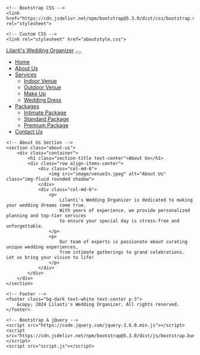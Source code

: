 <!DOCTYPE html>
<html lang="en">
<head>
    <meta charset="UTF-8">
    <meta name="viewport" content="width=device-width, initial-scale=1.0">
    <title>About Us - Lilanti's Wedding Organizer</title>
    
    <!-- Bootstrap CSS -->
    <link href="https://cdn.jsdelivr.net/npm/bootstrap@5.3.0/dist/css/bootstrap.min.css" rel="stylesheet">
    
    <!-- Custom CSS -->
    <link rel="stylesheet" href="aboutstyle.css">
</head>
<body>

   <!-- Navbar -->
   <nav class="navbar navbar-expand-lg navbar-dark bg-dark fixed-top">
    <div class="container">
        <a class="navbar-brand" href="#">Lilanti's Wedding Organizer</a>
        <button class="navbar-toggler" type="button" data-bs-toggle="collapse" data-bs-target="#navbarNav">
            <span class="navbar-toggler-icon"></span>
        </button>
        <div class="collapse navbar-collapse" id="navbarNav">
            <ul class="navbar-nav ms-auto">
                <li class="nav-item"><a class="nav-link active" href="home.html">Home</a></li>
                <li class="nav-item"><a class="nav-link" href="#">About Us</a></li>
                <li class="nav-item dropdown">
                    <a class="nav-link dropdown-toggle" href="services.html" id="servicesDropdown" role="button" data-bs-toggle="dropdown">Services</a>
                    <ul class="dropdown-menu">
                        <li><a class="dropdown-item" href="indoor.html">Indoor Venue</a></li>
                        <li><a class="dropdown-item" href="outdoor.html">Outdoor Venue</a></li>
                        <li><a class="dropdown-item" href="makeup.html">Make Up</a></li>
                        <li><a class="dropdown-item" href="weddingdress.html">Wedding Dress</a></li>
                    </ul>
                </li>
                <li class="nav-item dropdown">
                    <a class="nav-link dropdown-toggle" href="packages.html" id="packagesDropdown" role="button" data-bs-toggle="dropdown">Packages</a>
                    <ul class="dropdown-menu">
                        <li><a class="dropdown-item" href="intimate.html">Intimate Package</a></li>
                        <li><a class="dropdown-item" href="deatilstandard.html">Standard Package</a></li>
                        <li><a class="dropdown-item" href="premium.html">Premium Package</a></li>
                    </ul>
                </li>
                <li class="nav-item"><a class="nav-link" href="contact.html">Contact Us</a></li>
            </ul>
        </div>
    </div>
</nav>

    <!-- About Us Section -->
    <section class="about-us">
        <div class="container">
            <h1 class="section-title text-center">About Us</h1>
            <div class="row align-items-center">
                <div class="col-md-6">
                    <img src="image/venueIn.jpeg" alt="About Us" class="img-fluid rounded shadow">
                </div>
                <div class="col-md-6">
                    <p>
                        Lilanti's Wedding Organizer is dedicated to making your wedding dreams come true.
                        With years of experience, we provide personalized planning and top-tier services
                        to ensure your special day is stress-free and unforgettable.
                    </p>
                    <p>
                        Our team of experts is passionate about curating unique wedding experiences, 
                        from intimate gatherings to grand celebrations. Let us bring your vision to life!
                    </p>
                </div>
            </div>
        </div>
    </section>

    <!-- Footer -->
    <footer class="bg-dark text-white text-center p-3">
        &copy; 2024 Lilanti's Wedding Organizer. All rights reserved.
    </footer>

    <!-- Bootstrap & jQuery -->
    <script src="https://code.jquery.com/jquery-3.6.0.min.js"></script>
    <script src="https://cdn.jsdelivr.net/npm/bootstrap@5.3.0/dist/js/bootstrap.bundle.min.js"></script>
    <script src="script.js"></script>

</body>
</html>
